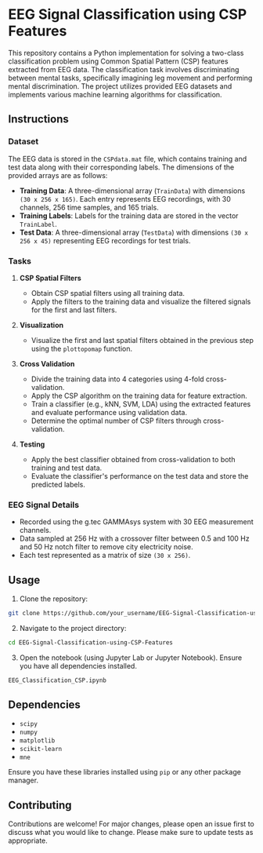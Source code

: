 # EEG Signal Classification using CSP Features

This repository contains a Python implementation for solving a two-class classification problem using Common Spatial Pattern (CSP) features extracted from EEG data. The classification task involves discriminating between mental tasks, specifically imagining leg movement and performing mental discrimination. The project utilizes provided EEG datasets and implements various machine learning algorithms for classification.

## Instructions

### Dataset
The EEG data is stored in the `CSPdata.mat` file, which contains training and test data along with their corresponding labels. The dimensions of the provided arrays are as follows:
- **Training Data**: A three-dimensional array (`TrainData`) with dimensions `(30 x 256 x 165)`. Each entry represents EEG recordings, with 30 channels, 256 time samples, and 165 trials.
- **Training Labels**: Labels for the training data are stored in the vector `TrainLabel`.
- **Test Data**: A three-dimensional array (`TestData`) with dimensions `(30 x 256 x 45)` representing EEG recordings for test trials.

### Tasks

1. **CSP Spatial Filters**
    - Obtain CSP spatial filters using all training data.
    - Apply the filters to the training data and visualize the filtered signals for the first and last filters.

2. **Visualization**
    - Visualize the first and last spatial filters obtained in the previous step using the `plottopomap` function.

3. **Cross Validation**
    - Divide the training data into 4 categories using 4-fold cross-validation.
    - Apply the CSP algorithm on the training data for feature extraction.
    - Train a classifier (e.g., kNN, SVM, LDA) using the extracted features and evaluate performance using validation data.
    - Determine the optimal number of CSP filters through cross-validation.

4. **Testing**
    - Apply the best classifier obtained from cross-validation to both training and test data.
    - Evaluate the classifier's performance on the test data and store the predicted labels.

### EEG Signal Details
- Recorded using the g.tec GAMMAsys system with 30 EEG measurement channels.
- Data sampled at 256 Hz with a crossover filter between 0.5 and 100 Hz and 50 Hz notch filter to remove city electricity noise.
- Each test represented as a matrix of size `(30 x 256)`.

## Usage

1. Clone the repository:

```bash
git clone https://github.com/your_username/EEG-Signal-Classification-using-CSP-Features.git
```

2. Navigate to the project directory:

```bash
cd EEG-Signal-Classification-using-CSP-Features
```

3. Open the notebook (using Jupyter Lab or Jupyter Notebook). Ensure you have all dependencies installed.

```bash
EEG_Classification_CSP.ipynb
```

## Dependencies

- `scipy`
- `numpy`
- `matplotlib`
- `scikit-learn`
- `mne`

Ensure you have these libraries installed using `pip` or any other package manager.

## Contributing

Contributions are welcome! For major changes, please open an issue first to discuss what you would like to change. Please make sure to update tests as appropriate.
